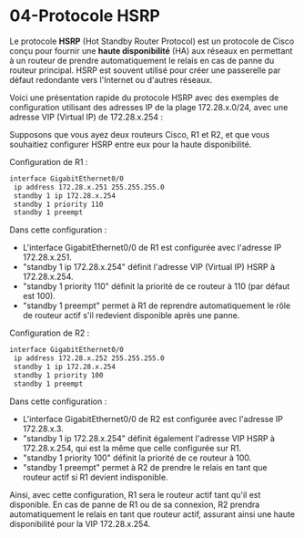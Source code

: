 # 04-Protocole HSRP

Le protocole **HSRP** (Hot Standby Router Protocol) est un protocole de Cisco conçu pour fournir une **haute disponibilité** (HA) aux réseaux en permettant à un routeur de prendre automatiquement le relais en cas de panne du routeur principal. HSRP est souvent utilisé pour créer une passerelle par défaut redondante vers l'Internet ou d'autres réseaux.

Voici une présentation rapide du protocole HSRP avec des exemples de configuration utilisant des adresses IP de la plage 172.28.x.0/24, avec une adresse VIP (Virtual IP) de 172.28.x.254 :

Supposons que vous ayez deux routeurs Cisco, R1 et R2, et que vous souhaitiez configurer HSRP entre eux pour la haute disponibilité.

Configuration de R1 :

```bash
interface GigabitEthernet0/0
 ip address 172.28.x.251 255.255.255.0
 standby 1 ip 172.28.x.254
 standby 1 priority 110
 standby 1 preempt
```

Dans cette configuration :
- L'interface GigabitEthernet0/0 de R1 est configurée avec l'adresse IP 172.28.x.251.
- "standby 1 ip 172.28.x.254" définit l'adresse VIP (Virtual IP) HSRP à 172.28.x.254.
- "standby 1 priority 110" définit la priorité de ce routeur à 110 (par défaut est 100).
- "standby 1 preempt" permet à R1 de reprendre automatiquement le rôle de routeur actif s'il redevient disponible après une panne.

Configuration de R2 :

```bash
interface GigabitEthernet0/0
 ip address 172.28.x.252 255.255.255.0
 standby 1 ip 172.28.x.254
 standby 1 priority 100
 standby 1 preempt
```

Dans cette configuration :
- L'interface GigabitEthernet0/0 de R2 est configurée avec l'adresse IP 172.28.x.3.
- "standby 1 ip 172.28.x.254" définit également l'adresse VIP HSRP à 172.28.x.254, qui est la même que celle configurée sur R1.
- "standby 1 priority 100" définit la priorité de ce routeur à 100.
- "standby 1 preempt" permet à R2 de prendre le relais en tant que routeur actif si R1 devient indisponible.

Ainsi, avec cette configuration, R1 sera le routeur actif tant qu'il est disponible. En cas de panne de R1 ou de sa connexion, R2 prendra automatiquement le relais en tant que routeur actif, assurant ainsi une haute disponibilité pour la VIP 172.28.x.254.